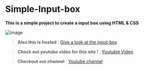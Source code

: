 # Simple-Input-box

**This is a simple project to create a input box using HTML & CSS**

![image](https://remindev.github.io/Youtube-contents/Simple-Input-Box/info/thump.png)

> **Also this is hosted** : [Give a look at the input-box](https://remindev.github.io/Youtube-contents/Simple-Input-Box/)

> **Check out youtube video for this site !** : [Youtuble Video](https://www.youtube.com/watch?v=mSzQmrN650s)

> **Checkout our channel** : [Youtube channel](https://www.youtube.com/c/reminz)









